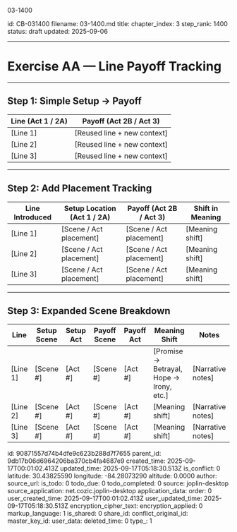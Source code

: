 03-1400

id: CB-031400
filename: 03-1400.md
title: 
chapter_index: 3
step_rank: 1400
status: draft
updated: 2025-09-06

---
# Exercise AA — Line Payoff Tracking

---

## **Step 1: Simple Setup → Payoff**
| Line (Act 1 / 2A) | Payoff (Act 2B / Act 3) |
|--------------------|--------------------------|
| [Line 1]           | [Reused line + new context] |
| [Line 2]           | [Reused line + new context] |
| [Line 3]           | [Reused line + new context] |

---

## **Step 2: Add Placement Tracking**
| Line Introduced | Setup Location (Act 1 / 2A) | Payoff (Act 2B / Act 3) | Shift in Meaning |
|------------------|------------------------------|--------------------------|------------------|
| [Line 1]         | [Scene / Act placement]      | [Scene / Act placement]  | [Meaning shift] |
| [Line 2]         | [Scene / Act placement]      | [Scene / Act placement]  | [Meaning shift] |
| [Line 3]         | [Scene / Act placement]      | [Scene / Act placement]  | [Meaning shift] |

---

## **Step 3: Expanded Scene Breakdown**
| Line    | Setup Scene | Setup Act | Payoff Scene | Payoff Act | Meaning Shift | Notes |
|---------|-------------|-----------|--------------|------------|---------------|-------|
| [Line 1] | [Scene #]   | [Act #]   | [Scene #]    | [Act #]    | [Promise → Betrayal, Hope → Irony, etc.] | [Narrative notes] |
| [Line 2] | [Scene #]   | [Act #]   | [Scene #]    | [Act #]    | [Meaning shift] | [Narrative notes] |
| [Line 3] | [Scene #]   | [Act #]   | [Scene #]    | [Act #]    | [Meaning shift] | [Narrative notes] |


id: 90871557d74b4dfe9c623b288d7f7655
parent_id: 9db17b06d6964206ba370cb4fa4687e9
created_time: 2025-09-17T00:01:02.413Z
updated_time: 2025-09-17T05:18:30.513Z
is_conflict: 0
latitude: 30.43825590
longitude: -84.28073290
altitude: 0.0000
author: 
source_url: 
is_todo: 0
todo_due: 0
todo_completed: 0
source: joplin-desktop
source_application: net.cozic.joplin-desktop
application_data: 
order: 0
user_created_time: 2025-09-17T00:01:02.413Z
user_updated_time: 2025-09-17T05:18:30.513Z
encryption_cipher_text: 
encryption_applied: 0
markup_language: 1
is_shared: 0
share_id: 
conflict_original_id: 
master_key_id: 
user_data: 
deleted_time: 0
type_: 1